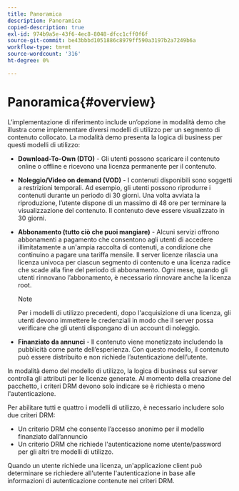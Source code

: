 ```yaml
---
title: Panoramica
description: Panoramica
copied-description: true
exl-id: 974b9a5e-43f6-4ec8-8048-dfcc1cff0f6f
source-git-commit: be43bbbd1051886c8979ff590a3197b2a7249b6a
workflow-type: tm+mt
source-wordcount: '316'
ht-degree: 0%

---
```


# Panoramica{#overview}

L’implementazione di riferimento include un’opzione in modalità demo che illustra come implementare diversi modelli di utilizzo per un segmento di contenuto collocato. La modalità demo presenta la logica di business per questi modelli di utilizzo:

* **Download-To-Own (DTO)** - Gli utenti possono scaricare il contenuto online o offline e ricevono una licenza permanente per il contenuto.
* **Noleggio/Video on demand (VOD)** - I contenuti disponibili sono soggetti a restrizioni temporali. Ad esempio, gli utenti possono riprodurre i contenuti durante un periodo di 30 giorni. Una volta avviata la riproduzione, l’utente dispone di un massimo di 48 ore per terminare la visualizzazione del contenuto. Il contenuto deve essere visualizzato in 30 giorni.
* **Abbonamento (tutto ciò che puoi mangiare)** - Alcuni servizi offrono abbonamenti a pagamento che consentono agli utenti di accedere illimitatamente a un&#39;ampia raccolta di contenuti, a condizione che continuino a pagare una tariffa mensile. Il server licenze rilascia una licenza univoca per ciascun segmento di contenuto e una licenza radice che scade alla fine del periodo di abbonamento. Ogni mese, quando gli utenti rinnovano l’abbonamento, è necessario rinnovare anche la licenza root.

   >[!NOTE]
   >
   >Per i modelli di utilizzo precedenti, dopo l&#39;acquisizione di una licenza, gli utenti devono immettere le credenziali in modo che il server possa verificare che gli utenti dispongano di un account di noleggio.

* **Finanziato da annunci** - Il contenuto viene monetizzato includendo la pubblicità come parte dell’esperienza. Con questo modello, il contenuto può essere distribuito e non richiede l’autenticazione dell’utente.

In modalità demo del modello di utilizzo, la logica di business sul server controlla gli attributi per le licenze generate. Al momento della creazione del pacchetto, i criteri DRM devono solo indicare se è richiesta o meno l&#39;autenticazione.

Per abilitare tutti e quattro i modelli di utilizzo, è necessario includere solo due criteri DRM:

* Un criterio DRM che consente l’accesso anonimo per il modello finanziato dall’annuncio
* Un criterio DRM che richiede l&#39;autenticazione nome utente/password per gli altri tre modelli di utilizzo.

Quando un utente richiede una licenza, un&#39;applicazione client può determinare se richiedere all&#39;utente l&#39;autenticazione in base alle informazioni di autenticazione contenute nei criteri DRM.
